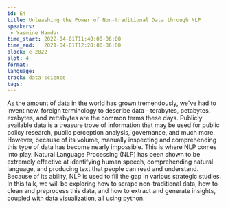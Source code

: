 ```yaml
---
id: E4
title: Unleashing the Power of Non-traditional Data through NLP
speakers:
 - Yasmine Hamdar
time_start: 2022-04-01T11:40:00-06:00
time_end:   2021-04-01T12:20:00-06:00
block: e-2022
slot: 4
format: 
language: 
track: data-science
tags:
---
```


As the amount of data in the world has grown tremendously, we've had to invent new, foreign terminology to describe data - terabytes, petabytes, exabytes, and zettabytes are the common terms these days. Publicly available data is a treasure trove of information that may be used for public policy research, public perception analysis, governance, and much more. However, because of its volume, manually inspecting and comprehending this type of data has become nearly impossible. This is where NLP comes into play. Natural Language Processing (NLP) has been shown to be extremely effective at identifying human speech, comprehending natural language, and producing text that people can read and understand. Because of its ability, NLP is used to fill the gap in various strategic studies. In this talk, we will be exploring how to scrape non-traditional data, how to clean and preprocess this data, and how to extract and generate insights, coupled with data visualization, all using python.

